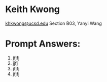 # Keith Kwong

khkwong@ucsd.edu
Section B03, Yanyi Wang

# Prompt Answers:
1. jfjfj
2. jjfj
3. jfjfj
4. jfjfj
